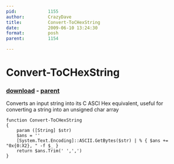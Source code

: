 ```yaml
---
pid:            1155
author:         CrazyDave
title:          Convert-ToCHexString
date:           2009-06-10 13:24:30
format:         posh
parent:         1154

---
```


# Convert-ToCHexString

### [download](//scripts/1155.ps1) - [parent](//scripts/1154.md)

Converts an input string into its C ASCI Hex equivalent, useful for converting a string into an unsigned char array

```posh
function Convert-ToCHexString 
{
	param ([String] $str) 
	$ans = ''
	[System.Text.Encoding]::ASCII.GetBytes($str) | % { $ans += "0x{0:X2}, " -f $_ }
	return $ans.Trim(' ',',')
}

```
